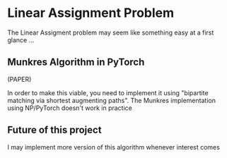 
# Linear Assignment Problem

The Linear Assigment problem may seem like something easy at a first glance
...



## Munkres Algorithm in PyTorch

(PAPER)


In order to make this viable, you need to implement it using "bipartite matching via shortest augmenting paths". The Munkres implementation using NP/PyTorch doesn't work in practice

## Future of this project
I may implement more version of this algorithm whenever interest comes 

